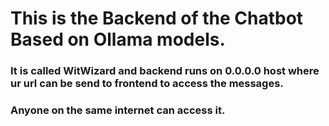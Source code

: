 # This is the Backend of the Chatbot Based on Ollama models. 
### It is called WitWizard and backend runs on 0.0.0.0 host where ur url can be send to frontend to access the messages. 
### Anyone on the same internet can access it.
